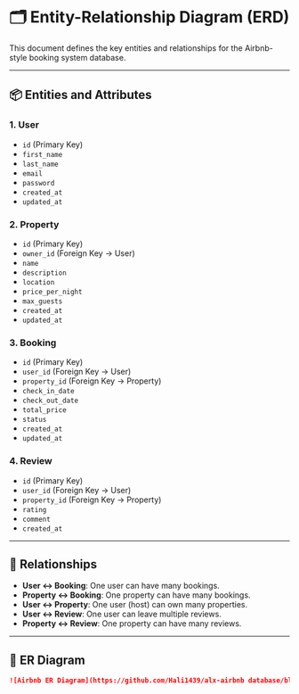 # 🗂️ Entity-Relationship Diagram (ERD)

This document defines the key entities and relationships for the Airbnb-style booking system database.

---

## 📦 Entities and Attributes

### 1. **User**
- `id` (Primary Key)
- `first_name`
- `last_name`
- `email`
- `password`
- `created_at`
- `updated_at`

### 2. **Property**
- `id` (Primary Key)
- `owner_id` (Foreign Key → User)
- `name`
- `description`
- `location`
- `price_per_night`
- `max_guests`
- `created_at`
- `updated_at`

### 3. **Booking**
- `id` (Primary Key)
- `user_id` (Foreign Key → User)
- `property_id` (Foreign Key → Property)
- `check_in_date`
- `check_out_date`
- `total_price`
- `status`
- `created_at`
- `updated_at`

### 4. **Review**
- `id` (Primary Key)
- `user_id` (Foreign Key → User)
- `property_id` (Foreign Key → Property)
- `rating`
- `comment`
- `created_at`

---

## 🔗 Relationships

- **User ↔ Booking**: One user can have many bookings.
- **Property ↔ Booking**: One property can have many bookings.
- **User ↔ Property**: One user (host) can own many properties.
- **User ↔ Review**: One user can leave multiple reviews.
- **Property ↔ Review**: One property can have many reviews.

---

## 🧰 ER Diagram





```markdown
![Airbnb ER Diagram](https://github.com/Hali1439/alx-airbnb database/blob/6307dd866f3639e16d924ab0608bf6a198d52b7e/ERD/airbnb-erd.png)
